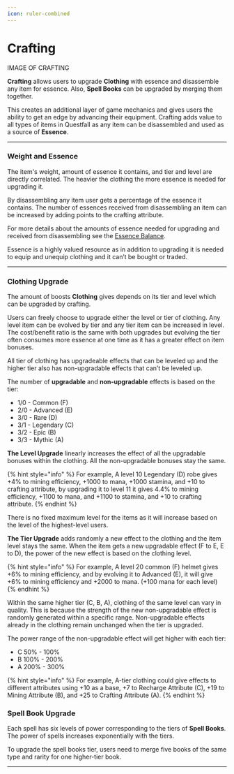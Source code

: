 ```yaml
---
icon: ruler-combined
---
```


# Crafting

IMAGE OF CRAFTING

**Crafting** allows users to upgrade **Clothing** with essence and disassemble any item for essence. Also, **Spell Books** can be upgraded by merging them together.

This creates an additional layer of game mechanics and gives users the ability to get an edge by advancing their equipment. Crafting adds value to all types of items in Questfall as any item can be disassembled and used as a source of **Essence**.

***

### Weight and Essence

The item's weight, amount of essence it contains, and tier and level are directly correlated. The heavier the clothing the more essence is needed for upgrading it. 

By disassembling any item user gets a percentage of the essence it contains. The number of essences received from disassembling an item can be increased by adding points to the crafting attribute. 

For more details about the amounts of essence needed for upgrading and received from disassembling see the [Essence Balance](character.md).

Essence is a highly valued resource as in addition to upgrading it is needed to equip and unequip clothing and it can’t be bought or traded.



***

### Clothing Upgrade

The amount of boosts **Clothing** gives depends on its tier and level which can be upgraded by crafting.

Users can freely choose to upgrade either the level or tier of clothing. Any level item can be evolved by tier and any tier item can be increased in level. The cost/benefit ratio is the same with both upgrades but evolving the tier often consumes more essence at one time as it has a greater effect on item bonuses. 


All tier of clothing has upgradeable effects that can be leveled up and the higher tier also has non-upgradable effects that can’t be leveled up. 

The number of **upgradable** and **non-upgradable** effects is based on the tier:

*  1/0 - Common (F) 	
*  2/0 - Advanced (E) 	
*  3/0 - Rare (D) 	
*  3/1 - Legendary (C) 	
*  3/2 - Epic (B) 	
*  3/3 - Mythic (A)


 **The Level Upgrade** linearly increases the effect of all the upgradable bonuses within the clothing. All the non-upgradable bonuses stay the same. 

{% hint style="info" %}
For example, A level 10 Legendary (D) robe gives +4% to mining efficiency, +1000 to mana, +1000 stamina, and +10 to crafting attribute, by upgrading it to level 11 it gives 4.4% to mining efficiency, +1100 to mana, and +1100 to stamina, and +10 to crafting attribute. 
{% endhint %}

There is no fixed maximum level for the items as it will increase based on the level of the highest-level users.

**The Tier Upgrade** adds randomly a new effect to the clothing and the item level stays the same. When the item gets a new upgradable effect (F to E, E to D), the power of the new effect is based on the clothing level.

{% hint style="info" %}
For example, A level 20 common (F) helmet gives +6% to mining efficiency, and by evolving it to Advanced (E), it will give +6% to mining efficiency and +2000 to mana. (+100 mana for each level)
{% endhint %}

Within the same higher tier (C, B, A), clothing of the same level can vary in quality. This is because the strength of the new non-upgradable effect is randomly generated within a specific range. Non-upgradable effects already in the clothing remain unchanged when the tier is upgraded. 

The power range of the non-upgradable effect will get higher with each tier: 

* C 50% - 100%
* B 100% - 200%
* A 200% - 300%

{% hint style="info" %}
For example, A-tier clothing could give effects to different attributes using +10 as a base, +7 to Recharge Attribute (C), +19 to Mining Attribute (B), and +25 to Crafting Attribute (A).
{% endhint %}



### Spell Book Upgrade

Each spell has six levels of power corresponding to the tiers of **Spell Books**. The power of spells increases exponentially with the tiers.

To upgrade the spell books tier, users need to merge five books of the same type and rarity for one higher-tier book.

***